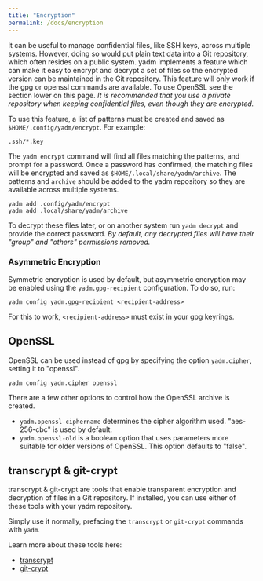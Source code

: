 ```yaml
---
title: "Encryption"
permalink: /docs/encryption
---
```

It can be useful to manage confidential files, like SSH keys, across multiple
systems. However, doing so would put plain text data into a Git repository,
which often resides on a public system. yadm implements a feature which can
make it easy to encrypt and decrypt a set of files so the encrypted version can
be maintained in the Git repository. This feature will only work if the gpg or
openssl commands are available. To use OpenSSL see the section lower on this
page.
_It is recommended that you use a private repository when keeping confidential
files, even though they are encrypted._

To use this feature, a list of patterns must be created and saved as
`$HOME/.config/yadm/encrypt`. For example:

    .ssh/*.key

The `yadm encrypt` command will find all files matching the patterns, and prompt
for a password. Once a password has confirmed, the matching files will be
encrypted and saved as `$HOME/.local/share/yadm/archive`. The patterns and
`archive` should be added to the yadm repository so they are available across
multiple systems.

    yadm add .config/yadm/encrypt
    yadm add .local/share/yadm/archive

To decrypt these files later, or on another system run `yadm decrypt` and
provide the correct password.
_By default, any decrypted files will have their "group" and "others"
permissions removed._

### Asymmetric Encryption

Symmetric encryption is used by default, but asymmetric encryption may
be enabled using the `yadm.gpg-recipient` configuration. To do so, run:

    yadm config yadm.gpg-recipient <recipient-address>

For this to work, `<recipient-address>` must exist in your gpg keyrings.

## OpenSSL

OpenSSL can be used instead of gpg by specifying the option `yadm.cipher`,
setting it to "openssl".

    yadm config yadm.cipher openssl

There are a few other options to control how the OpenSSL archive is created.

* `yadm.openssl-ciphername` determines the cipher algorithm used. "aes-256-cbc"
  is used by default.
* `yadm.openssl-old` is a boolean option that uses parameters more suitable for
  older versions of OpenSSL. This option defaults to "false".

## transcrypt & git-crypt

transcrypt & git-crypt are tools that enable transparent encryption and
decryption of files in a Git repository. If installed, you can use either of
these tools with your yadm repository.

Simply use it normally, prefacing the `transcrypt` or `git-crypt` commands with
`yadm`.

Learn more about these tools here:

* [transcrypt](https://github.com/elasticdog/transcrypt)
* [git-crypt](https://github.com/AGWA/git-crypt)
